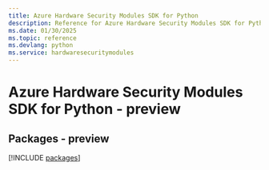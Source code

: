 ```yaml
---
title: Azure Hardware Security Modules SDK for Python
description: Reference for Azure Hardware Security Modules SDK for Python
ms.date: 01/30/2025
ms.topic: reference
ms.devlang: python
ms.service: hardwaresecuritymodules
---
```

# Azure Hardware Security Modules SDK for Python - preview
## Packages - preview
[!INCLUDE [packages](hardware-security-modules-index.md)]